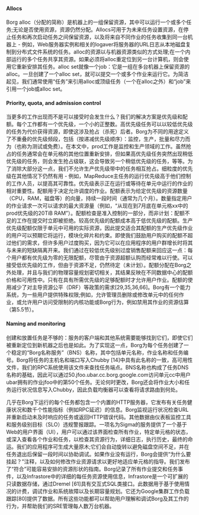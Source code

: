 #### Allocs
Borg alloc（分配的简称）是机器上的一组保留资源，其中可以运行一个或多个任务;无论是否使用资源，资源仍然分配。Allocs可用于为未来任务设置资源，在停止任务和再次启动任务之间保留资源，以及将来自不同作业的任务收集到同一台机器上 - 例如，Web服务器实例和相关的logaver将服务器的URL日志从本地磁盘复制到分布式文件系统的任务。alloc的资源以与机器资源类似的方式处理;在一个内部运行的多个任务共享其资源。如果必须将alloc重定位到另一台计算机，则会使用它重新安排其任务。alloc set就像一个job：它是一组在多台机器上保留资源的alloc。一旦创建了一个alloc set，就可以提交一个或多个作业来运行它。为简洁起见，我们通常使用“任务”来引用alloc或顶级任务（一个在alloc之外）和“job”来引用一个job或alloc set。

#### Priority, quota, and admission control
当更多的工作出现而不是可以接受时会发生什么？我们的解决方案是优先级和配额。每个工作都有一个优先级，一个小的正整数。高优先级任务可以以较低优先级的任务为代价获得资源，即使这涉及抢占（杀死）后者。Borg为不同的用途定义了不重叠的优先级频段，包括（按递减优先级顺序）：监控，生产，批量和尽力而为（也称为测试或免费）。在本文中，prod工作是监控和生产领域的工作。虽然抢占的任务通常会在单元格的其他位置重新安排，但如果高优先级任务突然出现稍低优先级的任务，则会发生抢占级联，这会导致另一个稍低优先级的任务，等等。为了消除大部分这一点，我们不允许生产优先级带中的任务相互抢占。细粒度的优先级在其他情况下仍然有用 - 例如，MapReduce主任务的运行优先级高于他们控制的工作人员，以提高其可靠性。优先级表示正在运行或等待在单元中运行的作业的相对重要性。配额用于决定允许调度的作业。配额表示为给定优先级的资源数量（CPU，RAM，磁盘等）的向量，持续一段时间（通常为几个月）。数量指定用户的作业请求一次可以请求的最大资源量（例如，“从现在到7月底在单元格xx中的prod优先级的20TiB RAM”）。配额检查是准入控制的一部分，而非计划：配额不足的工作在提交时立即被拒绝。较高优先级的配额成本高于低优先级的配额。生产优先级配额仅限于单元中可用的实际资源，因此提交适合其配额的生产优先级作业的用户可以预期它将运行，模块化碎片和约束。即使我们鼓励用户购买的配额不超过他们的需求，但许多用户过度购买，因为它可以在应用程序的用户群增长时将其与未来的短缺隔离开来。我们通过在较低优先级别过度销售配额来回应这一点：每个用户都有优先级为零的无限配额，尽管由于资源超额认购而经常难以行使。可以接受低优先级的工作，但由于资源不足，仍然待定（未计划）。配额分配在Borg之外处理，并且与我们的物理容量规划密切相关，其结果反映在不同数据中心的配额价格和可用性中。只有在具有所需优先级的足够配额时才允许用户作业。配额的使用减少了对主导资源公平（DRF）等政策的需求[29,35,36,66]。Borg有一个能力系统，为一些用户提供特殊权限;例如，允许管理员删除或修改单元中的任何作业，或允许用户访问受限制的内核功能或Borg行为，例如禁用其作业的资源估算（第5.5节）。

#### Naming and monitoring
创建和放置任务是不够的：服务的客户端和其他系统需要能够找到它们，即使它们被重新定位到新机器之后也是如此。为了实现这一点，Borg为每个任务创建了一个稳定的“Borg名称服务”（BNS）名称，其中包括单元名称，作业名称和任务编号。Borg将任务的主机名和端口写入Chubby [14]中具有此名称的一致，高可用性文件，我们的RPC系统使用该文件来查找任务端点。BNS名称也构成了任务DNS名称的基础，因此可以通过50.jfoo.ubar.cc.borg.google.com访问单元cc中用户ubar拥有的作业jfoo中的第50个任务。无论何时更改，Borg还会将作业大小和任务运行状况信息写入Chubby，因此负载均衡器可以查看将请求路由到何处。

几乎在Borg下运行的每个任务都包含一个内置的HTTP服务器，它发布有关任务健康状况和数千个性能指标（例如RPC延迟）的信息。Borg监视运行状况检查URL并重新启动未及时响应的任务或返回HTTP错误代码。其他数据由仪表板监控工具和服务级别目标（SLO）违规警报跟踪。一项名为Sigma的服务提供了一个基于Web的用户界面（UI），用户可以通过该界面检查所有作业，特定单元格的状态，或深入查看各个作业和任务，以检查其资源行为，详细日志，执行历史，最终的命运。我们的应用程序可生成大量原木;它们会自动旋转以避免磁盘空间不足，并在任务退出后保留一段时间以协助调试。如果作业没有运行，Borg会提供“为什么要挂起？”注释，以及如何修改作业资源请求以更好地适应单元格的指导。我们发布了“符合”可能容易安排的资源形状的指南。Borg记录了所有作业提交和任务事件，以及Infrastore中的详细的每任务资源使用信息，Infrastore是一个可扩展的只读数据存储，通过Dremel [61]具有交互式SQL类接口。此数据用于基于使用情况的计费，调试作业和系统故障以及长期容量规划。它还为Google集群工作负载跟踪[80]提供了数据。所有这些功能都可以帮助用户理解和调试Borg及其工作的行为，并帮助我们的SRE管理每人数万台机器。